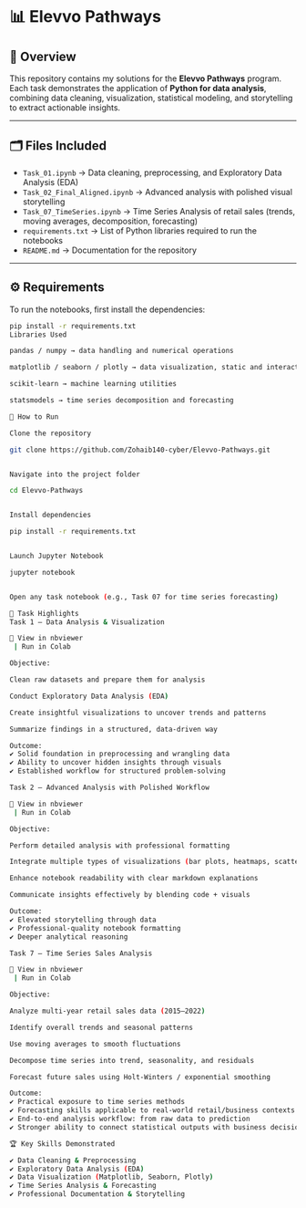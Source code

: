 # 📊 Elevvo Pathways  

## 📌 Overview  
This repository contains my solutions for the **Elevvo Pathways** program.  
Each task demonstrates the application of **Python for data analysis**, combining data cleaning, visualization, statistical modeling, and storytelling to extract actionable insights.  

---

## 🗂️ Files Included  
- `Task_01.ipynb` → Data cleaning, preprocessing, and Exploratory Data Analysis (EDA)  
- `Task_02_Final_Aligned.ipynb` → Advanced analysis with polished visual storytelling  
- `Task_07_TimeSeries.ipynb` → Time Series Analysis of retail sales (trends, moving averages, decomposition, forecasting)  
- `requirements.txt` → List of Python libraries required to run the notebooks  
- `README.md` → Documentation for the repository  

---

## ⚙️ Requirements  
To run the notebooks, first install the dependencies:  

```bash
pip install -r requirements.txt
Libraries Used

pandas / numpy → data handling and numerical operations

matplotlib / seaborn / plotly → data visualization, static and interactive

scikit-learn → machine learning utilities

statsmodels → time series decomposition and forecasting

🚀 How to Run

Clone the repository

git clone https://github.com/Zohaib140-cyber/Elevvo-Pathways.git


Navigate into the project folder

cd Elevvo-Pathways


Install dependencies

pip install -r requirements.txt


Launch Jupyter Notebook

jupyter notebook


Open any task notebook (e.g., Task 07 for time series forecasting)

📌 Task Highlights
Task 1 – Data Analysis & Visualization

🔗 View in nbviewer
 | Run in Colab

Objective:

Clean raw datasets and prepare them for analysis

Conduct Exploratory Data Analysis (EDA)

Create insightful visualizations to uncover trends and patterns

Summarize findings in a structured, data-driven way

Outcome:
✔️ Solid foundation in preprocessing and wrangling data
✔️ Ability to uncover hidden insights through visuals
✔️ Established workflow for structured problem-solving

Task 2 – Advanced Analysis with Polished Workflow

🔗 View in nbviewer
 | Run in Colab

Objective:

Perform detailed analysis with professional formatting

Integrate multiple types of visualizations (bar plots, heatmaps, scatter plots)

Enhance notebook readability with clear markdown explanations

Communicate insights effectively by blending code + visuals

Outcome:
✔️ Elevated storytelling through data
✔️ Professional-quality notebook formatting
✔️ Deeper analytical reasoning

Task 7 – Time Series Sales Analysis

🔗 View in nbviewer
 | Run in Colab

Objective:

Analyze multi-year retail sales data (2015–2022)

Identify overall trends and seasonal patterns

Use moving averages to smooth fluctuations

Decompose time series into trend, seasonality, and residuals

Forecast future sales using Holt-Winters / exponential smoothing

Outcome:
✔️ Practical exposure to time series methods
✔️ Forecasting skills applicable to real-world retail/business contexts
✔️ End-to-end analysis workflow: from raw data to prediction
✔️ Stronger ability to connect statistical outputs with business decisions

🏆 Key Skills Demonstrated

✔️ Data Cleaning & Preprocessing
✔️ Exploratory Data Analysis (EDA)
✔️ Data Visualization (Matplotlib, Seaborn, Plotly)
✔️ Time Series Analysis & Forecasting
✔️ Professional Documentation & Storytelling
